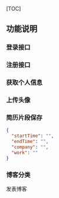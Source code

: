 [TOC]



## 功能说明

### 登录接口

### 注册接口

### 获取个人信息

### 上传头像

### 简历片段保存

```json
{
  "startTime": "",
  "endTime": "",
  "company": "",
  "work": ""
}
```

### 博客分类

发表博客

